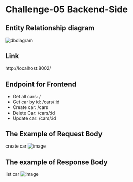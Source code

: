# Challenge-05 Backend-Side

## Entity Relationship diagram
![dbdiagram](https://user-images.githubusercontent.com/55924803/194536867-e7e94a35-1b24-479f-bc9d-9a3dda775e81.png)

## Link
http://localhost:8002/

## Endpoint for Frontend
- Get all cars: /
- Get car by id: /cars/:id
- Create car: /cars
- Delete Car: /cars/:id
- Update car: /cars/:id

## The Example of Request Body
create car
![image](https://user-images.githubusercontent.com/55924803/194550933-d46cde56-f54e-4993-ae74-ebdd7bad9578.png)

## The example of Response Body
list car
![image](https://user-images.githubusercontent.com/55924803/194551022-ded5183d-2358-4c56-8c2d-4b45ae91d421.png)
